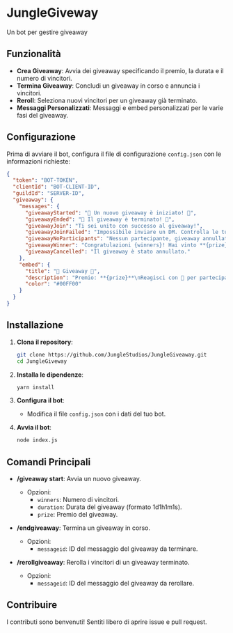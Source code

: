 # JungleGiveway

Un bot per gestire giveaway

## Funzionalità

- **Crea Giveaway**: Avvia dei giveaway specificando il premio, la durata e il numero di vincitori.
- **Termina Giveaway**: Concludi un giveaway in corso e annuncia i vincitori.
- **Reroll**: Seleziona nuovi vincitori per un giveaway già terminato.
- **Messaggi Personalizzati**: Messaggi e embed personalizzati per le varie fasi del giveaway.

## Configurazione

Prima di avviare il bot, configura il file di configurazione `config.json` con le informazioni richieste:

```json
{
  "token": "BOT-TOKEN",
  "clientId": "BOT-CLIENT-ID",
  "guildId": "SERVER-ID",
  "giveaway": {
    "messages": {
      "giveawayStarted": "🎉 Un nuovo giveaway è iniziato! 🎉",
      "giveawayEnded": "🎉 Il giveaway è terminato! 🎉",
      "giveawayJoin": "Ti sei unito con successo al giveaway!",
      "giveawayJoinFailed": "Impossibile inviare un DM. Controlla le tue impostazioni sulla privacy.",
      "giveawayNoParticipants": "Nessun partecipante, giveaway annullato.",
      "giveawayWinner": "Congratulazioni {winners}! Hai vinto **{prize}**!",
      "giveawayCancelled": "Il giveaway è stato annullato."
    },
    "embed": {
      "title": "🎉 Giveaway 🎉",
      "description": "Premio: **{prize}**\nReagisci con 🎉 per partecipare!\nDurata: **{duration}**",
      "color": "#00FF00"
    }
  }
}
```

## Installazione

1. **Clona il repository**:
    ```bash
    git clone https://github.com/JungleStudios/JungleGiveaway.git
    cd JungleGiveway
    ```

2. **Installa le dipendenze**:
    ```bash
    yarn install
    ```

3. **Configura il bot**:
    - Modifica il file `config.json` con i dati del tuo bot.

4. **Avvia il bot**:
    ```bash
    node index.js
    ```

## Comandi Principali

- **/giveaway start**: Avvia un nuovo giveaway.
  - Opzioni:
    - `winners`: Numero di vincitori.
    - `duration`: Durata del giveaway (formato 1d1h1m1s).
    - `prize`: Premio del giveaway.
  
- **/endgiveaway**: Termina un giveaway in corso.
  - Opzioni:
    - `messageid`: ID del messaggio del giveaway da terminare.
  
- **/rerollgiveaway**: Rerolla i vincitori di un giveaway terminato.
  - Opzioni:
    - `messageid`: ID del messaggio del giveaway da rerollare.

## Contribuire

I contributi sono benvenuti! Sentiti libero di aprire issue e pull request.
